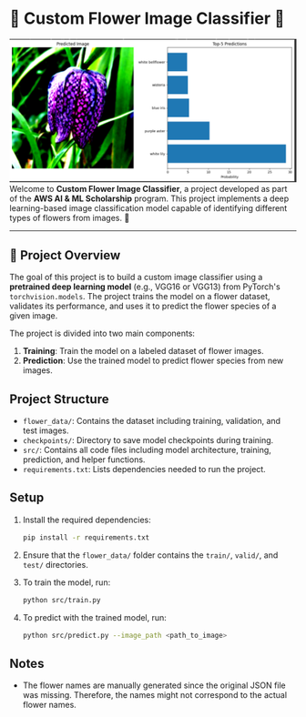 # 🌼 Custom Flower Image Classifier 🌼
![Flower Classification Result](https://github.com/AmiraSayedMohamed/AWS-AI-ML-Scholariship-Final-Project-Create-Your-Own-Image-Classifier-Public/blob/master/flower_data/output-Img.jpg)
Welcome to **Custom Flower Image Classifier**, a project developed as part of the **AWS AI & ML Scholarship** program. This project implements a deep learning-based image classification model capable of identifying different types of flowers from images. 🚀

---

## 🎯 Project Overview

The goal of this project is to build a custom image classifier using a **pretrained deep learning model** (e.g., VGG16 or VGG13) from PyTorch's `torchvision.models`. The project trains the model on a flower dataset, validates its performance, and uses it to predict the flower species of a given image.

The project is divided into two main components:
1. **Training**: Train the model on a labeled dataset of flower images.
2. **Prediction**: Use the trained model to predict flower species from new images.

## Project Structure

- `flower_data/`: Contains the dataset including training, validation, and test images.
- `checkpoints/`: Directory to save model checkpoints during training.
- `src/`: Contains all code files including model architecture, training, prediction, and helper functions.
- `requirements.txt`: Lists dependencies needed to run the project.

## Setup

1. Install the required dependencies:
    ```bash
    pip install -r requirements.txt
    ```

2. Ensure that the `flower_data/` folder contains the `train/`, `valid/`, and `test/` directories.

3. To train the model, run:
    ```bash
    python src/train.py
    ```

4. To predict with the trained model, run:
    ```bash
    python src/predict.py --image_path <path_to_image>
    ```

## Notes

- The flower names are manually generated since the original JSON file was missing. Therefore, the names might not correspond to the actual flower names.
